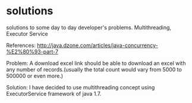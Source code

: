 # solutions
solutions to some day to day developer's problems. Multithreading, Executor Service


References: http://java.dzone.com/articles/java-concurrency-%E2%80%93-part-7 

Problem: A download excel link should be able to download an excel with any number of records.(usually the total count would vary from 5000 to 500000 or even more.)

Solution: I have decided to use multithreading concept using ExecutorService framework of java 1.7.
